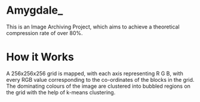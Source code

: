# Amygdale_

This is an Image Archiving Project, which aims to achieve a theoretical compression rate of over 80%.

# How it Works

A 256x256x256 grid is mapped, with each axis representing R G B, with every RGB value corresponding to the co-ordinates of the blocks in the grid.
The dominating colours of the image are clustered into bubbled regions on the grid with the help of k-means clustering.

